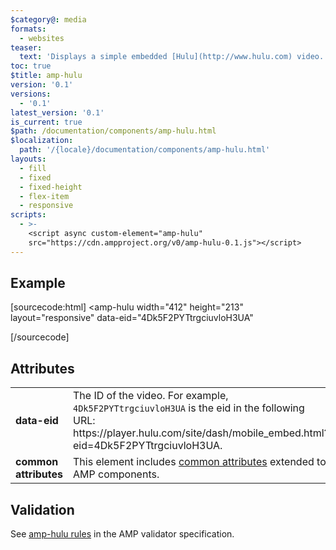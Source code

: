 ```yaml
---
$category@: media
formats:
  - websites
teaser:
  text: 'Displays a simple embedded [Hulu](http://www.hulu.com) video.'
toc: true
$title: amp-hulu
version: '0.1'
versions:
  - '0.1'
latest_version: '0.1'
is_current: true
$path: /documentation/components/amp-hulu.html
$localization:
  path: '/{locale}/documentation/components/amp-hulu.html'
layouts:
  - fill
  - fixed
  - fixed-height
  - flex-item
  - responsive
scripts:
  - >-
    <script async custom-element="amp-hulu"
    src="https://cdn.ampproject.org/v0/amp-hulu-0.1.js"></script>
---
```



<!---
Copyright 2016 The AMP HTML Authors. All Rights Reserved.

Licensed under the Apache License, Version 2.0 (the "License");
you may not use this file except in compliance with the License.
You may obtain a copy of the License at

      http://www.apache.org/licenses/LICENSE-2.0

Unless required by applicable law or agreed to in writing, software
distributed under the License is distributed on an "AS-IS" BASIS,
WITHOUT WARRANTIES OR CONDITIONS OF ANY KIND, either express or implied.
See the License for the specific language governing permissions and
limitations under the License.
-->



## Example

[sourcecode:html]
<amp-hulu
  width="412"
  height="213"
  layout="responsive"
  data-eid="4Dk5F2PYTtrgciuvloH3UA"
>
</amp-hulu>
[/sourcecode]

## Attributes

<table>
  <tr>
    <td width="40%"><strong>data-eid</strong></td>
    <td>The ID of the video. For example, <code>4Dk5F2PYTtrgciuvloH3UA</code> is the eid in the following URL: https://player.hulu.com/site/dash/mobile_embed.html?eid=4Dk5F2PYTtrgciuvloH3UA.</td>
  </tr>
  <tr>
    <td width="40%"><strong>common attributes</strong></td>
    <td>This element includes <a href="https://amp.dev/documentation/guides-and-tutorials/learn/common_attributes">common attributes</a> extended to AMP components.</td>
  </tr>
</table>

## Validation

See [amp-hulu rules](https://github.com/ampproject/amphtml/blob/master/extensions/amp-hulu/validator-amp-hulu.protoascii) in the AMP validator specification.